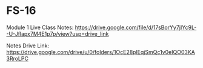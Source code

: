 # FS-16

Module 1 Live Class Notes: https://drive.google.com/file/d/17sBorYy7jIYc9L--U-Jflapx7M4E1p7p/view?usp=drive_link

Notes Drive Link: https://drive.google.com/drive/u/0/folders/1OcE28plEqjSmQc1v0eIQO03KA3RroLPC
